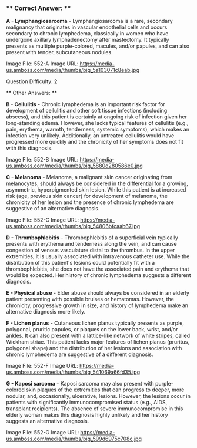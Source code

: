 ### ** Correct Answer: **

**A - Lymphangiosarcoma** - Lymphangiosarcoma is a rare, secondary malignancy that originates in vascular endothelial cells and occurs secondary to chronic lymphedema, classically in women who have undergone axillary lymphadenectomy after mastectomy. It typically presents as multiple purple-colored, macules, and/or papules, and can also present with tender, subcutaneous nodules.

Image File: 552-A
Image URL: https://media-us.amboss.com/media/thumbs/big_5a103071c8eab.jpg

Question Difficulty: 2

** Other Answers: **

**B - Cellulitis** - Chronic lymphedema is an important risk factor for development of cellulitis and other soft tissue infections (including abscess), and this patient is certainly at ongoing risk of infection given her long-standing edema. However, she lacks typical features of cellulitis (e.g., pain, erythema, warmth, tenderness, systemic symptoms), which makes an infection very unlikely. Additionally, an untreated cellulitis would have progressed more quickly and the chronicity of her symptoms does not fit with this diagnosis.

Image File: 552-B
Image URL: https://media-us.amboss.com/media/thumbs/big_5880d280586e0.jpg

**C - Melanoma** - Melanoma, a malignant skin cancer originating from melanocytes, should always be considered in the differential for a growing, asymmetric, hyperpigmented skin lesion. While this patient is at increased risk (age, previous skin cancer) for development of melanoma, the chronicity of her lesion and the presence of chronic lymphedema are suggestive of an alternative diagnosis.

Image File: 552-C
Image URL: https://media-us.amboss.com/media/thumbs/big_54806bfcaab67.jpg

**D - Thrombophlebitis** - Thrombophlebitis of a superficial vein typically presents with erythema and tenderness along the vein, and can cause congestion of venous vasculature distal to the thrombus. In the upper extremities, it is usually associated with intravenous catheter use. While the distribution of this patient's lesions could potentially fit with a thrombophlebitis, she does not have the associated pain and erythema that would be expected. Her history of chronic lymphedema suggests a different diagnosis.

**E - Physical abuse** - Elder abuse should always be considered in an elderly patient presenting with possible bruises or hematomas. However, the chronicity, progressive growth in size, and history of lymphedema make an alternative diagnosis more likely.

**F - Lichen planus** - Cutaneous lichen planus typically presents as purple, polygonal, pruritic papules, or plaques on the lower back, wrist, and/or ankles. It can also present with a lattice-like network of white stripes, called Wickham striae. This patient lacks major features of lichen planus (pruritus, polygonal shape) and the distribution of her lesions and association with chronic lymphedema are suggestive of a different diagnosis.

Image File: 552-F
Image URL: https://media-us.amboss.com/media/thumbs/big_541069a66fd35.jpg

**G - Kaposi sarcoma** - Kaposi sarcoma may also present with purple-colored skin plaques of the extremities that can progress to deeper, more nodular, and, occasionally, ulcerative, lesions. However, the lesions occur in patients with significantly immunocompromised status (e.g., AIDS, transplant recipients). The absence of severe immunocompromise in this elderly woman makes this diagnosis highly unlikely and her history suggests an alternative diagnosis.

Image File: 552-G
Image URL: https://media-us.amboss.com/media/thumbs/big_599d6975c708c.jpg

